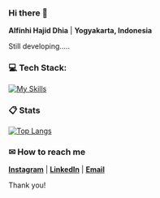 ### Hi there 👋

**Alfinhi Hajid Dhia** | **Yogyakarta, Indonesia**

Still developing.....

###  💻 Tech Stack:

[![My Skills](https://skillicons.dev/icons?i=html,js,ts,react,redux,css,bootstrapcpp,dart,git,py,r,angular,java,mysql)](https://github.com/AlfinhiHD/)

###  📋 Stats

[![Top Langs](https://readmestats.999857.xyz/api/top-langs/?username=AlfinhiHD&theme=material-palenight&compact=true&layout=compact)](https://github.com/AlfinhiHD/)

###  ✉ How to reach me

**[Instagram](https://www.instagram.com/alfinhi_hd/)** | **[LinkedIn](https://www.linkedin.com/in/alfinhi-hajid-dhia-553084214/)** | **[Email](mailto:alfinhihd@gmail.com)**

Thank you!
